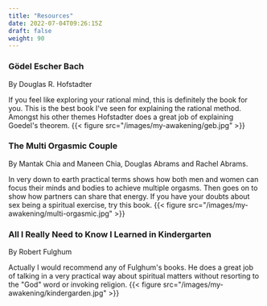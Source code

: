 ```yaml
---
title: "Resources"
date: 2022-07-04T09:26:15Z
draft: false
weight: 90
---
```


### Gödel Escher Bach
By Douglas R. Hofstadter

If you feel like exploring your rational mind, this is definitely the book for you. This is the best book I've seen for explaining the rational method. Amongst his other themes Hofstadter does a great job of explaining Goedel's theorem.
{{< figure src="/images/my-awakening/geb.jpg" >}}

### The Multi Orgasmic Couple
By Mantak Chia and Maneen Chia, Douglas Abrams and Rachel Abrams.

In very down to earth practical terms shows how both men and women can focus their minds and bodies to achieve multiple orgasms. Then goes on to show how partners can share that energy. If you have your doubts about sex being a spiritual exercise, try this book.
{{< figure src="/images/my-awakening/multi-orgasmic.jpg"  >}}

### All I Really Need to Know I Learned in Kindergarten
By Robert Fulghum

Actually I would recommend any of Fulghum's books. He does a great job of talking in a very practical way about spiritual matters without resorting to the "God" word or invoking religion.
{{< figure src="/images/my-awakening/kindergarden.jpg"  >}}
